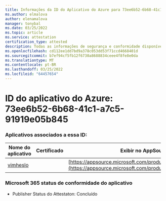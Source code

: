 ```yaml
---
title: Informações da ID do Aplicativo do Azure para 73ee6b52-6b68-41c1-a7c5-91919e05b845
ms.author: elmalova
author: elenamalova
manager: tonybal
ms.date: 03/25/2022
ms.topic: article
ms.service: attestation
certification_type: attested
description: Todas as informações de segurança e conformidade disponíveis para 73ee6b52-6b68-41c1-a7c5-91919e05b845.
ms.openlocfilehash: cd112ee1dd7bd9a378c053dd53f71ccd4668401d
ms.sourcegitcommit: b7ef94cf5fb12f6730a8688834ceee4f8fe8e0da
ms.translationtype: MT
ms.contentlocale: pt-BR
ms.lasthandoff: 03/25/2022
ms.locfileid: "64457654"
---
```

# <a name="azure-app-id-73ee6b52-6b68-41c1-a7c5-91919e05b845"></a>ID do aplicativo do Azure: 73ee6b52-6b68-41c1-a7c5-91919e05b845


### <a name="apps-associated-with-this-id"></a>Aplicativos associados a essa ID:
| **Nome do aplicativo** | **Certificado** | **Exibir no AppSource** |
|--------------|---------------|-----------------------|
| [vimheslo](../forward/WA200003843.md) |  | [https://appsource.microsoft.com/product/office/WA200003843](https://appsource.microsoft.com/product/office/WA200003843) |

### <a name="microsoft-365-app-compliance-status"></a>Microsoft 365 status de conformidade do aplicativo
- Publisher Status do Attestaton: Concluído
